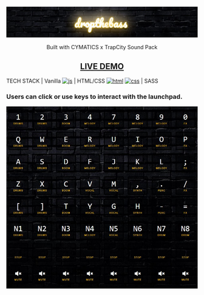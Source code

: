![Drop the Bass](./static/img/droptheb-banner.JPG)
<p align="center">Built with CYMATICS x TrapCity Sound Pack </p>

<h2 align="center">
<a href="https://xerilius.github.io/drop-the-bass">LIVE DEMO </a>
</h2>

TECH STACK | 
Vanilla <a href="https://developer.mozilla.org/en-US/docs/Web/JavaScript">
  <img alt="js" src="https://icongr.am/devicon/javascript-original.svg?size=70"></a> 
  | HTML/CSS <a href="https://developer.mozilla.org/en-US/docs/Web/Guide/HTML/HTML5">
  <img alt="html" src="https://icongr.am/devicon/html5-original.svg?size=70"></a>
<a href="https://developer.mozilla.org/en-US/docs/Web/CSS">
  <img alt="css" src="https://icongr.am/devicon/css3-original.svg?size=70"></a>
  | SASS <a href="https://icongr.am/devicon/sass-original.svg?size=70"></a>

### Users can click or use keys to interact with the launchpad.
![Launchpad](./static/img/8x8launchpad.JPG)
